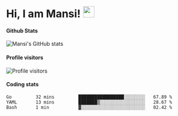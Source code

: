 # Hi, I am Mansi! <img src="https://user-images.githubusercontent.com/1303154/88677602-1635ba80-d120-11ea-84d8-d263ba5fc3c0.gif" width="30px">

#### Github Stats

![Mansi's GitHub stats](https://github-readme-stats.vercel.app/api?username=mansikulkarni96&theme=tokyonight&count_private=true&show_icons=true&hide=contribs)

#### Profile visitors

![Profile visitors](https://visitor-badge.glitch.me/badge?page_id=page.id&left_color=grey&right_color=blue)

#### Coding stats

<!--START_SECTION:waka-->
```text
Go         32 mins         █████████████████░░░░░░░░   67.89 % 
YAML       13 mins         ███████▒░░░░░░░░░░░░░░░░░   28.67 % 
Bash       1 min           ▓░░░░░░░░░░░░░░░░░░░░░░░░   02.42 % 
```
<!--END_SECTION:waka-->
